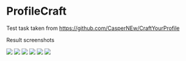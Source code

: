 # ProfileCraft

Test task taken from https://github.com/CasperNEw/CraftYourProfile

Result screenshots

<img src="/resultScreens/1.png"> <img src="/resultScreens/2.png"> <img src="/resultScreens/3.png"> <img src="/resultScreens/4.png"> <img src="/resultScreens/5.png"> <img src="/resultScreens/6.png">
